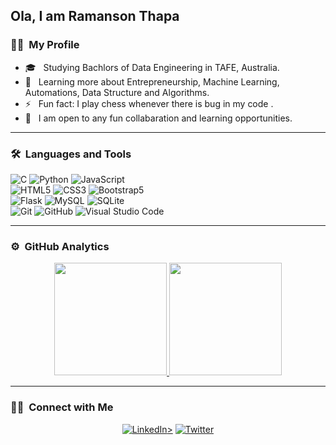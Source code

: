 ## Ola, I am Ramanson Thapa

### 👨‍💻 &nbsp;My Profile

- 🎓 &nbsp; Studying  Bachlors of Data Engineering in TAFE, Australia. 
- 📖 &nbsp; Learning more about Entrepreneurship, Machine Learning, Automations, Data Structure and Algorithms.
- ⚡️ &nbsp; Fun fact: I play chess whenever there is bug in my code .
- 🧩 &nbsp; I am open to any fun collabaration and learning opportunities.
---


### 🛠 &nbsp;Languages and Tools
  ![C](https://img.shields.io/badge/-333333?style=flat&logo=c)
  ![Python](https://img.shields.io/badge/-Python-333333?style=flat&logo=python)
  ![JavaScript](https://img.shields.io/badge/-JavaScript-333333?style=flat&logo=javascript)  
  ![HTML5](https://img.shields.io/badge/-HTML5-333333?style=flat&logo=HTML5)
  ![CSS3](https://img.shields.io/badge/-CSS3-333333?style=flat&logo=CSS3&logoColor=1572B6)
  ![Bootstrap5](https://img.shields.io/badge/-Bootstrap-333333?style=flat&logo=bootstrap&logoColor=563D7C)  
  ![Flask](https://img.shields.io/badge/-Flask-000000?style=flat&logo=flask) 
  ![MySQL](https://img.shields.io/badge/-MySQL-333333?style=flat&logo=mysql)
  ![SQLite](https://img.shields.io/badge/-SQLite-336791?style=flat&logo=SQLite)   
  ![Git](https://img.shields.io/badge/-Git-333333?style=flat&logo=git)
  ![GitHub](https://img.shields.io/badge/-GitHub-333333?style=flat&logo=github)
  ![Visual Studio Code](https://img.shields.io/badge/-Visual%20Studio%20Code-333333?style=flat&logo=visual-studio-code&logoColor=007ACC)
 
---


### ⚙️ &nbsp;GitHub Analytics

<p align="center">
<a href="https://github.com/RAMAN817">
  <img height="180em" src="https://github-readme-stats-eight-theta.vercel.app/api?username=RAMAN817&show_icons=true&theme=buefy&include_all_commits=true&count_private=true"/>
  <img height="180em" src="https://github-readme-stats-eight-theta.vercel.app/api/top-langs/?username=RAMAN817&layout=compact&langs_count=8&theme=buefy"/>
</a>
</p>

---

### 🤝🏻 &nbsp;Connect with Me 

<p align="center">
<a href="https://www.linkedin.com/in/ramanson-thapa-b363b4266/"><img alt="LinkedIn" <svg role="img" viewBox="0 0 24 24" xmlns="http://www.w3.org/2000/svg"><title>LinkedIn</title><path d="M20.447 20.452h-3.554v-5.569c0-1.328-.027-3.037-1.852-3.037-1.853 0-2.136 1.445-2.136 2.939v5.667H9.351V9h3.414v1.561h.046c.477-.9 1.637-1.85 3.37-1.85 3.601 0 4.267 2.37 4.267 5.455v6.286zM5.337 7.433c-1.144 0-2.063-.926-2.063-2.065 0-1.138.92-2.063 2.063-2.063 1.14 0 2.064.925 2.064 2.063 0 1.139-.925 2.065-2.064 2.065zm1.782 13.019H3.555V9h3.564v11.452zM22.225 0H1.771C.792 0 0 .774 0 1.729v20.542C0 23.227.792 24 1.771 24h20.451C23.2 24 24 23.227 24 22.271V1.729C24 .774 23.2 0 22.222 0h.003z"/></svg>></a>
<a href="https://x.com/romanson2248"><img alt="Twitter" src="https://img.shields.io/badge/twitter-Ramanson_Thapa-blue"></a>
</p>


